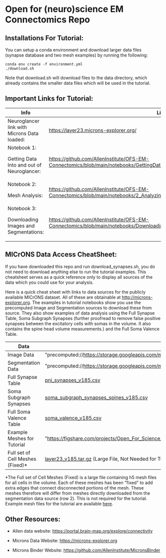 
<h1>Open for (neuro)science EM Connectomics Repo </h1>

<h2>Installations For Tutorial:</h2>
You can setup a conda environment and download larger data files (synapse database and two mesh examples) by running the following:

```
conda env create -f environment.yml
./download.sh
```

Note that download.sh will download files to the data directory, which already contains the smaller data files which will be used in the tutorial.

<h2>Important Links for Tutorial:</h2>


| Info   |  Link
|--------|---------
|Neuroglancer link with Microns Data loaded: | https://layer23.microns-explorer.org/
|Notebook 1: <p> Getting Data Into and out of Neuroglancer: | https://github.com/AllenInstitute/OFS-EM-Connectomics/blob/main/notebooks/GettingDataIntoAndOutOfNeuroglancer.ipynb
|Notebook 2:  <p> Mesh Analysis: | https://github.com/AllenInstitute/OFS-EM-Connectomics/blob/main/notebooks/2_AnalyzingAndVisualizingMeshes.ipynb
|Notebook 3:  <p> Downloading Images and Segmentations: | https://github.com/AllenInstitute/OFS-EM-Connectomics/blob/main/notebooks/Downloading%20Images%20and%20Segmentations.ipynb


<h2> MICrONS Data Access CheatSheet: </h2>


If you have downloaded this repo and run download_synapses.sh, you do not need to download anything else to run the tutorial examples. This cheatsheet serves as a quick reference only to display all sources of the data which you could use for your analysis.

Here is a quick cheat sheet with links to data sources for the publicly available MICrONS dataset. All of these are obtainable at http://microns-explorer.org. The examples in tutorial notebooks show you use the precomputed Image and Segmentation sources to download these from source. They also show examples of data analysis using the Full Synapse Table, Soma Subgraph Synapses (further proofread to remove false positive synapses between the excitatory cells with somas in the volume.  It also contains the spine head volume measurements.)  and the Full Soma Valence Table. 



| Data   |  Source
|--------|---------
|Image Data | "precomputed://https://storage.googleapis.com/microns_public_datasets/pinky100_v0/son_of_alignment_v15_rechunked"
|Segmentation Data | "precomputed://https://storage.googleapis.com/microns_public_datasets/pinky100_v185/seg"
|Full Synapse Table| [pni_synapses_v185.csv](https://zenodo.org/record/3710459/files/pni_synapses_v185.csv?download=1)
|Soma Subgraph Synapses | [soma_subgraph_synapses_spines_v185.csv](https://zenodo.org/record/3710459/files/soma_subgraph_synapses_spines_v185.csv?download=1)
|Full Soma Valence Table | [soma_valence_v185.csv](https://zenodo.org/record/3710459/files/soma_valence_v185.csv?download=1)
|Example Meshes for Tutorial | "https://figshare.com/projects/Open_For_Science_-_MICrONS_Explorer_Tutorial/99908"
|Full set of Cell Meshes (Fixed)* | [layer23_v185.tar.gz](https://zenodo.org/record/3710459/files/layer23_v185.tar.gz?download=1) (Large File, Not Needed for Tutorial)



*The Full set of Cell Meshes (Fixed) is a large file containing h5 mesh files for all cells in the volume. Each of these meshes has been "fixed" to add extra edges that connect disconnected portions of the mesh. These meshes therefore will differ from meshes directly downloaded from the segmentation data source (row 2). This is not required for the tutorial. Example mesh files for the tutorial are available [here](https://figshare.com/projects/Open_For_Science_-_MICrONS_Explorer_Tutorial/99908). 

<h2>Other Resources:</h2>

- Allen data website:  https://portal.brain-map.org/explore/connectivity

- Microns Data Website:         https://microns-explorer.org

- Microns Binder Website: https://github.com/AllenInstitute/MicronsBinder

